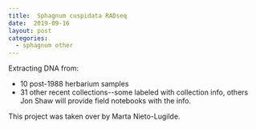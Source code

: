 ```yaml
---
title:  Sphagnum cuspidata RADseq
date:  2019-09-16
layout: post
categories:
  - sphagnum other
---
```

Extracting DNA from:
  * 10 post-1988 herbarium samples
  * 31 other recent collections--some labeled with collection info, others Jon Shaw will provide field notebooks with the info.

This project was taken over by Marta Nieto-Lugilde.
